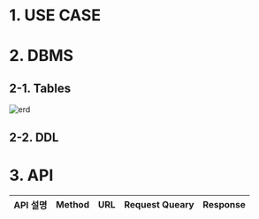 # 1. USE CASE
# 2. DBMS
## 2-1. Tables
![erd](https://github.com/ddalkyTokky/KotlinSpring_TODO_Backend/assets/47583083/c97c9d9a-9f9a-4788-a585-be762c30e980)
## 2-2. DDL
# 3. API
|API 설명|Method|URL|Request Queary|Response|
|:---:|:---:|:---:|:---:|:---:|
